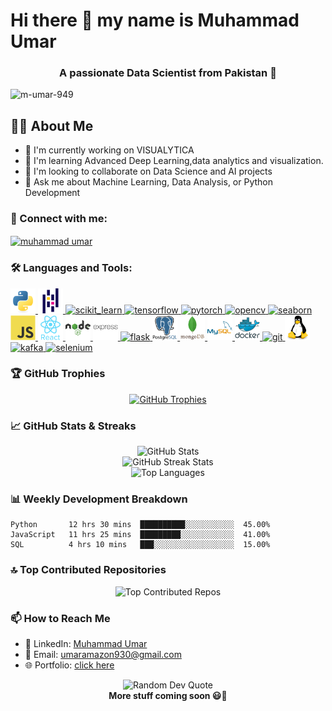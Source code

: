 # Hi there 👋 my name is Muhammad Umar

<h3 align="center">A passionate Data Scientist from Pakistan 🚀</h3>

<p align="left">
  <img src="https://komarev.com/ghpvc/?username=m-umar-949&label=Profile%20views&color=0e75b6&style=flat" alt="m-umar-949" />
</p>

## 👨‍💻 About Me
- 🔭 I'm currently working on VISUALYTICA
- 🌱 I'm learning Advanced Deep Learning,data analytics and visualization.
- 👯 I'm looking to collaborate on Data Science and AI projects
- 💬 Ask me about Machine Learning, Data Analysis, or Python Development

### 🤝 Connect with me:
<p align="left">
  <a href="https://linkedin.com/in/muhammad-umar-796506248/" target="blank">
    <img align="center" src="https://raw.githubusercontent.com/rahuldkjain/github-profile-readme-generator/master/src/images/icons/Social/linked-in-alt.svg" alt="muhammad umar" height="30" width="40" />
  </a>
</p>

### 🛠️ Languages and Tools:
<p align="left">
  <!-- Python Ecosystem -->
  <a href="https://www.python.org" target="_blank" rel="noreferrer">
    <img src="https://raw.githubusercontent.com/devicons/devicon/master/icons/python/python-original.svg" alt="python" width="40" height="40"/>
  </a>
  <a href="https://pandas.pydata.org/" target="_blank" rel="noreferrer">
    <img src="https://raw.githubusercontent.com/devicons/devicon/2ae2a900d2f041da66e950e4d48052658d850630/icons/pandas/pandas-original.svg" alt="pandas" width="40" height="40"/>
  </a>
  <a href="https://scikit-learn.org/" target="_blank" rel="noreferrer">
    <img src="https://upload.wikimedia.org/wikipedia/commons/0/05/Scikit_learn_logo_small.svg" alt="scikit_learn" width="40" height="40"/>
  </a>
  <a href="https://tensorflow.org/" target="_blank" rel="noreferrer">
    <img src="https://www.vectorlogo.zone/logos/tensorflow/tensorflow-icon.svg" alt="tensorflow" width="40" height="40"/>
  </a>
  <a href="https://pytorch.org/" target="_blank" rel="noreferrer">
    <img src="https://www.vectorlogo.zone/logos/pytorch/pytorch-icon.svg" alt="pytorch" width="40" height="40"/>
  </a>
  <a href="https://opencv.org/" target="_blank" rel="noreferrer">
    <img src="https://www.vectorlogo.zone/logos/opencv/opencv-icon.svg" alt="opencv" width="40" height="40"/>
  </a>
  <a href="https://seaborn.pydata.org/" target="_blank" rel="noreferrer">
    <img src="https://seaborn.pydata.org/_images/logo-mark-lightbg.svg" alt="seaborn" width="40" height="40"/>
  </a>
  
  <!-- Web Development -->
  <a href="https://developer.mozilla.org/en-US/docs/Web/JavaScript" target="_blank" rel="noreferrer">
    <img src="https://raw.githubusercontent.com/devicons/devicon/master/icons/javascript/javascript-original.svg" alt="javascript" width="40" height="40"/>
  </a>
  <a href="https://reactjs.org/" target="_blank" rel="noreferrer">
    <img src="https://raw.githubusercontent.com/devicons/devicon/master/icons/react/react-original-wordmark.svg" alt="react" width="40" height="40"/>
  </a>
  <a href="https://nodejs.org" target="_blank" rel="noreferrer">
    <img src="https://raw.githubusercontent.com/devicons/devicon/master/icons/nodejs/nodejs-original-wordmark.svg" alt="nodejs" width="40" height="40"/>
  </a>
  <a href="https://expressjs.com" target="_blank" rel="noreferrer">
    <img src="https://raw.githubusercontent.com/devicons/devicon/master/icons/express/express-original-wordmark.svg" alt="express" width="40" height="40"/>
  </a>
  <a href="https://flask.palletsprojects.com/" target="_blank" rel="noreferrer">
    <img src="https://www.vectorlogo.zone/logos/pocoo_flask/pocoo_flask-icon.svg" alt="flask" width="40" height="40"/>
  </a>
  
  <!-- Databases -->
  <a href="https://www.postgresql.org" target="_blank" rel="noreferrer">
    <img src="https://raw.githubusercontent.com/devicons/devicon/master/icons/postgresql/postgresql-original-wordmark.svg" alt="postgresql" width="40" height="40"/>
  </a>
  <a href="https://www.mongodb.com/" target="_blank" rel="noreferrer">
    <img src="https://raw.githubusercontent.com/devicons/devicon/master/icons/mongodb/mongodb-original-wordmark.svg" alt="mongodb" width="40" height="40"/>
  </a>
  <a href="https://www.mysql.com/" target="_blank" rel="noreferrer">
    <img src="https://raw.githubusercontent.com/devicons/devicon/master/icons/mysql/mysql-original-wordmark.svg" alt="mysql" width="40" height="40"/>
  </a>
  
  <!-- Tools -->
  <a href="https://www.docker.com/" target="_blank" rel="noreferrer">
    <img src="https://raw.githubusercontent.com/devicons/devicon/master/icons/docker/docker-original-wordmark.svg" alt="docker" width="40" height="40"/>
  </a>
  <a href="https://git-scm.com/" target="_blank" rel="noreferrer">
    <img src="https://www.vectorlogo.zone/logos/git-scm/git-scm-icon.svg" alt="git" width="40" height="40"/>
  </a>
  <a href="https://www.linux.org/" target="_blank" rel="noreferrer">
    <img src="https://raw.githubusercontent.com/devicons/devicon/master/icons/linux/linux-original.svg" alt="linux" width="40" height="40"/>
  </a>
  <a href="https://kafka.apache.org/" target="_blank" rel="noreferrer">
    <img src="https://www.vectorlogo.zone/logos/apache_kafka/apache_kafka-icon.svg" alt="kafka" width="40" height="40"/>
  </a>
  <a href="https://www.selenium.dev" target="_blank" rel="noreferrer">
    <img src="https://raw.githubusercontent.com/detain/svg-logos/780f25886640cef088af994181646db2f6b1a3f8/svg/selenium-logo.svg" alt="selenium" width="40" height="40"/>
  </a>
</p>

### 🏆 GitHub Trophies
<p align="center">
  <a href="https://github.com/ryo-ma/github-profile-trophy">
    <img src="https://github-profile-trophy.vercel.app/?username=M-Umar-949&theme=radical&no-frame=false&no-bg=false&margin-w=4&margin-h=4" alt="GitHub Trophies"/>
  </a>
</p>

### 📈 GitHub Stats & Streaks

<div align="center">
  <img src="https://github-readme-stats.vercel.app/api?username=m-umar-949&show_icons=true&locale=en&theme=radical&hide_border=false&include_all_commits=true&count_private=true" alt="GitHub Stats" />
</div>

<div align="center">
  <img src="https://github-readme-streak-stats.herokuapp.com/?user=m-umar-949&theme=radical&hide_border=false" alt="GitHub Streak Stats"/>
</div>

<div align="center">
  <img src="https://github-readme-stats.vercel.app/api/top-langs/?username=m-umar-949&theme=radical&hide_border=false&include_all_commits=true&count_private=true&layout=compact" alt="Top Languages" />
</div>

### 📊 Weekly Development Breakdown
<!--START_SECTION:waka-->
```text
Python       12 hrs 30 mins  ██████████░░░░░░░░░░░  45.00%
JavaScript   11 hrs 25 mins  █████████░░░░░░░░░░░░  41.00%
SQL          4 hrs 10 mins   ███░░░░░░░░░░░░░░░░░░  15.00%
```
<!--END_SECTION:waka-->

### 🔝 Top Contributed Repositories
<div align="center">
  <img src="https://github-contributor-stats.vercel.app/api?username=m-umar-949&limit=5&theme=radical&combine_all_yearly_contributions=true" alt="Top Contributed Repos"/>
</div>



### 📫 How to Reach Me
- 💼 LinkedIn: [Muhammad Umar](https://linkedin.com/in/muhammad-umar-796506248/)
- 📧 Email: umaramazon930@gmail.com
- 🌐 Portfolio: [click here](https://portfolio-git-main-muhammad-umars-projects-fd3ec883.vercel.app/)


<!--
### 🔥 Featured Projects
1. **[Project Name 1]**
   - Brief description
   - Technologies used: [List the key technologies]
   - [Link to repository]
-->
<!--
2. **[Project Name 2]**
   - Brief description
   - Technologies used: [List the key technologies]
   - [Link to repository]
-->
<!--


<!--
### 🏆 Certifications & Achievements
- [Add your certifications]
- [Add your achievements]
- [Add any awards or recognition]

-->
<div align="center">
  <img src="https://quotes-github-readme.vercel.app/api?type=horizontal&theme=radical" alt="Random Dev Quote"/>
</div>

<div align="center">
  <b>More stuff coming soon 😃🙂</b>
</div>
